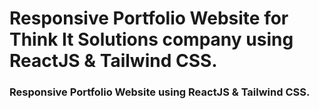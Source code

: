 # Responsive Portfolio Website for Think It Solutions company using ReactJS & Tailwind CSS.
### Responsive Portfolio Website using ReactJS & Tailwind CSS.